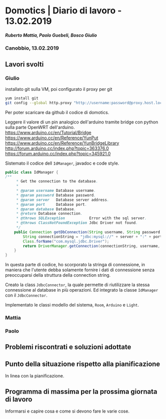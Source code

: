 # Domotics | Diario di lavoro - 13.02.2019

##### Ruberto Mattia, Paolo Guebeli, Bosco Giulio

### Canobbio, 13.02.2019

## Lavori svolti

### Giulio

installato git sulla VM, poi configurato il proxy per git

```sh
yum install git
git config --global http.proxy "http://username:password@proxy.host.local:port"
```

Per poter scaricare da github il codice di domotics.

Leggere il valore di un pin analogico dell'arduino tramite bridge con python sulla parte OpenWRT
dell'arduino.  
https://www.arduino.cc/en/Tutorial/Bridge  
https://www.arduino.cc/en/Reference/YunPut  
https://www.arduino.cc/en/Reference/YunBridgeLibrary  
http://forum.arduino.cc/index.php?topic=363376.0  
https://forum.arduino.cc/index.php?topic=345921.0  

Sistemato il codice dell `IdManager`, javadoc e code style.  

```java
public class IdManager {
/**
     * Get the connection to the database.
     *
     * @param username Database username.
     * @param password Database password.
     * @param server   Database server address.
     * @param port     Database port.
     * @param database Database.
     * @return Database connection.
     * @throws SQLException           Error with the sql server.
     * @throws ClassNotFoundException Jdbc Driver not found.
     */
    public Connection getDbConnection(String username, String password, String server, int port, String database) throws SQLException, ClassNotFoundException {
        String connectionString = "jdbc:mysql://" + server + ":" + port + "/" + database;
        Class.forName("com.mysql.jdbc.Driver");
        return DriverManager.getConnection(connectionString, username, password);
    }
}
```

In questa parte di codice, ho scorporato la stringa di connessione, in maniera che l'utente debba
solamente fornire i dati di connessione senza preoccuparsi della struttura della connection string.

Creato la class `JdbcConnector`, la quale permette di riutilizzare la stessa connessione al database
in pi&ugrave; operazioni. Ed integrato la classe `IdManager` con il `JdbcConnector`.

Implementato le classi modello del sistema, `Room`, `Arduino` e `Light`.

### Mattia

### Paolo


##  Problemi riscontrati e soluzioni adottate


##  Punto della situazione rispetto alla pianificazione
In linea con la pianificazione.


## Programma di massima per la prossima giornata di lavoro
Informarsi e capire cosa e come si devono fare le varie cose.
